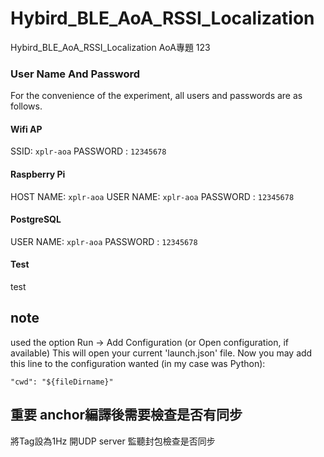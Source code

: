 # Hybird_BLE_AoA_RSSI_Localization

 Hybird_BLE_AoA_RSSI_Localization AoA專題 
 123

### User Name And Password
For the convenience of the experiment, all users and passwords are as follows.
#### Wifi AP
SSID: `xplr-aoa`
PASSWORD : `12345678`
#### Raspberry Pi
HOST NAME: `xplr-aoa`
USER NAME: `xplr-aoa`
PASSWORD : `12345678`
#### PostgreSQL
USER NAME: `xplr-aoa`
PASSWORD : `12345678`
#### Test
test

## note
used the option Run -> Add Configuration (or Open configuration, if available) This will open your current 'launch.json' file. Now you may add this line to the configuration wanted (in my case was Python):

`"cwd": "${fileDirname}"`

## 重要 anchor編譯後需要檢查是否有同步
將Tag設為1Hz
開UDP server 監聽封包檢查是否同步